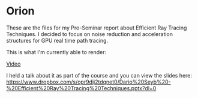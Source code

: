 # Orion
These are the files for my Pro-Seminar report about Efficient Ray Tracing Techniques. I decided to focus on noise reduction and acceleration structures for GPU real time path tracing.

This is what I'm currently able to render:

[Video](https://vt.tumblr.com/tumblr_oa26fhhBcc1vsm8k9.mp4)

I held a talk about it as part of the course and you can view the slides here: https://www.dropbox.com/s/opr9dij2tdqnet0/Dario%20Seyb%20-%20Efficient%20Ray%20Tracing%20Techniques.pptx?dl=0
